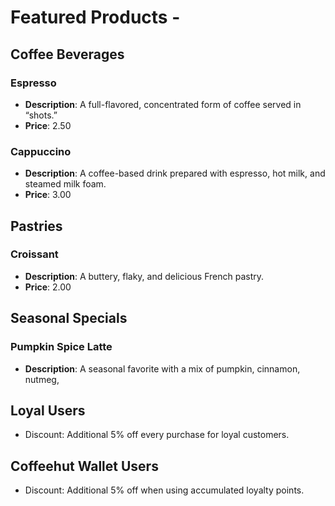  # Featured Products -

## Coffee Beverages

### Espresso
- **Description**: A full-flavored, concentrated form of coffee served in “shots.”
- **Price**: 2.50

### Cappuccino
- **Description**: A coffee-based drink prepared with espresso, hot milk, and steamed milk foam.
- **Price**: 3.00

## Pastries

### Croissant
- **Description**: A buttery, flaky, and delicious French pastry.
- **Price**: 2.00

## Seasonal Specials

### Pumpkin Spice Latte
- **Description**: A seasonal favorite with a mix of pumpkin, cinnamon, nutmeg, 
 ##  Loyal Users
  - Discount: Additional 5% off every purchase for loyal customers.           
 ## Coffeehut Wallet Users
  - Discount: Additional 5% off when using accumulated loyalty points.      
